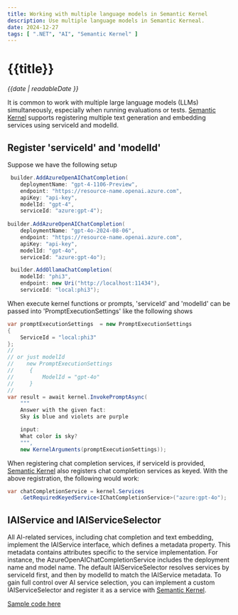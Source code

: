 ```yaml
---
title: Working with multiple language models in Semantic Kernel
description: Use multiple language models in Semantic Kerneal.
date: 2024-12-27
tags: [ ".NET", "AI", "Semantic Kernel" ]
---
```


# {{title}}

*{{date | readableDate }}*

It is common to work with multiple large language models (LLMs) simultaneously, especially when running evaluations or tests. [Semantic Kernel](https://github.com/microsoft/semantic-kernel) supports registering multiple text generation and embedding services using serviceId and modelId.

## Register 'serviceId' and 'modelId'
Suppose we have the following setup
```csharp
 builder.AddAzureOpenAIChatCompletion(
    deploymentName: "gpt-4-1106-Preview",
    endpoint: "https://resource-name.openai.azure.com",
    apiKey: "api-key",
    modelId: "gpt-4",
    serviceId: "azure:gpt-4");
                    
builder.AddAzureOpenAIChatCompletion(
    deploymentName: "gpt-4o-2024-08-06",
    endpoint: "https://resource-name.openai.azure.com",
    apiKey: "api-key",
    modelId: "gpt-4o",
    serviceId: "azure:gpt-4o");

 builder.AddOllamaChatCompletion(
    modelId: "phi3",
    endpoint: new Uri("http://localhost:11434"),
    serviceId: "local:phi3");
```

When execute kernel functions or prompts, 'serviceId' and 'modelId' can be passed into 'PromptExecutionSettings' like the following shows
```csharp
var promptExecutionSettings  = new PromptExecutionSettings
{
    ServiceId = "local:phi3"
};
// 
// or just modelId 
//    new PromptExecutionSettings
//     {
//         ModelId = "gpt-4o"
//     }
//
var result = await kernel.InvokePromptAsync(
    """
    Answer with the given fact:
    Sky is blue and violets are purple

    input:
    What color is sky?
    """, 
    new KernelArguments(promptExecutionSettings));
```

When registering chat completion services, if serviceId is provided, [Semantic Kernel](https://github.com/microsoft/semantic-kernel) also registers chat completion services as keyed. With the above registration, the following would work:
```csharp
var chatCompletionService = kernel.Services
    .GetRequiredKeyedService<IChatCompletionService>("azure:gpt-4o");
```

## IAIService and IAIServiceSelector
All AI-related services, including chat completion and text embedding, implement the IAIService interface, which defines a metadata property. This metadata contains attributes specific to the service implementation. For instance, the AzureOpenAIChatCompletionService includes the deployment name and model name. The default IAIServiceSelector resolves services by serviceId first, and then by modelId to match the IAIService metadata. To gain full control over AI service selection, you can implement a custom IAIServiceSelector and register it as a service with [Semantic Kernel](https://github.com/microsoft/semantic-kernel).

[Sample code here](https://github.com/StormHub/stormhub/tree/main/resources/2024-12-27/ConsoleApp)
